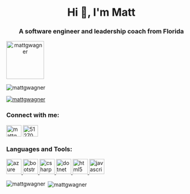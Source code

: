 <h1 align="center">Hi 👋, I'm Matt</h1>
<h3 align="center">A software engineer and leadership coach from Florida</h3>

<a href="https://redleg.dev" target="blank" align="center"><img src="https://lh6.googleusercontent.com/5JLwWDbR06HGkbuxDzRJM3RkwjVlFRyta8ZfDHLJ4UphFwTuHnUOZgwCwSMoFgWS6OnKTPE=w16383" alt="mattgwagner" height="100"/></a>


<p align="left"> <img src="https://komarev.com/ghpvc/?username=mattgwagner&label=Profile%20views&color=0e75b6&style=flat" alt="mattgwagner" /> </p>


<p align="left"> <a href="https://github.com/ryo-ma/github-profile-trophy"><img src="https://github-profile-trophy.vercel.app/?username=mattgwagner" alt="mattgwagner" /></a> </p>

<p align="left">
<h3 align="left">Connect with me:</h3>
<a href="https://linkedin.com/in/mattgwagner" target="blank"><img align="center" src="https://cdn.jsdelivr.net/npm/simple-icons@3.0.1/icons/linkedin.svg" alt="mattgwagner" height="30" width="40" /></a>
<a href="https://stackoverflow.com/users/51270" target="blank"><img align="center" src="https://cdn.jsdelivr.net/npm/simple-icons@3.0.1/icons/stackoverflow.svg" alt="51270" height="30" width="40" /></a>
</p>

<h3 align="left">Languages and Tools:</h3>
<p align="left"> <a href="https://azure.microsoft.com/en-in/" target="_blank"> <img src="https://www.vectorlogo.zone/logos/microsoft_azure/microsoft_azure-icon.svg" alt="azure" width="40" height="40"/> </a> <a href="https://getbootstrap.com" target="_blank"> <img src="https://devicons.github.io/devicon/devicon.git/icons/bootstrap/bootstrap-plain.svg" alt="bootstrap" width="40" height="40"/> </a> <a href="https://www.w3schools.com/cs/" target="_blank"> <img src="https://devicons.github.io/devicon/devicon.git/icons/csharp/csharp-original.svg" alt="csharp" width="40" height="40"/> </a> <a href="https://dotnet.microsoft.com/" target="_blank"> <img src="https://devicons.github.io/devicon/devicon.git/icons/dot-net/dot-net-original-wordmark.svg" alt="dotnet" width="40" height="40"/> </a> <a href="https://www.w3.org/html/" target="_blank"> <img src="https://devicons.github.io/devicon/devicon.git/icons/html5/html5-original-wordmark.svg" alt="html5" width="40" height="40"/> </a> <a href="https://developer.mozilla.org/en-US/docs/Web/JavaScript" target="_blank"> <img src="https://devicons.github.io/devicon/devicon.git/icons/javascript/javascript-original.svg" alt="javascript" width="40" height="40"/> </a> </p>

<p><img align="left" src="https://github-readme-stats.vercel.app/api/top-langs/?username=mattgwagner&layout=compact" alt="mattgwagner" /></p>

<p>&nbsp;<img align="center" src="https://github-readme-stats.vercel.app/api?username=mattgwagner&show_icons=true" alt="mattgwagner" /></p>

